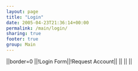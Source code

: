 ```yaml
---
layout: page
title: "Login"
date: 2005-04-23T21:36:14+00:00
permalink: /main/login/
sharing: true
footer: true
group: Main
---
```


||border=0
||!Login Form||!Request Account||
|| || ||
